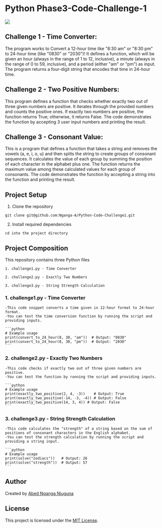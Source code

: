 # Python Phase3-Code-Challenge-1
![](https://img.shields.io/badge/Python-FFD43B?style=for-the-badge&logo=python&logoColor=blue)

## Challenge 1 - Time Converter:
The program works to Convert a 12-hour time like "8:30 am" or "8:30 pm" to 24-hour time (like "0830" or "2030")!
It defines a function, which will be given an hour (always in the range of 1 to 12, inclusive), 
a minute (always in the range of 0 to 59, inclusive), and a period (either "am" or "pm") as input.
The program returns a four-digit string that encodes that time in 24-hour time.

## Challenge 2 - Two Positive Numbers:
This program defines a function that checks whether exactly two out of three given numbers are positive. 
It iterates through the provided numbers and counts the positive ones. 
If exactly two numbers are positive, the function returns True; otherwise, it returns False. 
The code demonstrates the function by accepting 3 user input numbers and printing the result.

## Challenge 3 - Consonant Value:
This is a program that defines a function that takes a string and removes the vowels (a, e, i, o, u) 
and then splits the string to create groups of consonant sequences. 
It calculates the value of each group by summing the position of each character in the alphabet plus one. 
The function returns the maximum value among these calculated values for each group of consonants. 
The code demonstrates the function by accepting a string into the function and printing the result.


## Project Setup
1. Clone the repository
```
git clone git@github.com:Nganga-A/Python-Code-Challenge1.git
```

2. Install required dependencies
```
cd into the project directory
```

## Project Composition
This repository contains three Python files

    1. challenge1.py - Time Converter

    2. challenge2.py - Exactly Two Numbers

    3. challenge3.py - String Strength Calculation

### 1. challenge1.py - Time Converter
    -This code snippet converts a time given in 12-hour format to 24-hour format.
    -You can test the time conversion function by running the script and providing inputs.

    ```python
    # Example usage
    print(convert_to_24_hour(8, 30, "am"))  # Output: "0830"
    print(convert_to_24_hour(8, 30, "pm"))  # Output: "2030"
    ```

### 2. challenge2.py - Exactly Two Numbers
    -This code checks if exactly two out of three given numbers are positive.
    -You can test the function by running the script and providing inputs.
    
    ```python
    # Example usage
    print(exactly_two_positive(2, 4, -3))    # Output: True
    print(exactly_two_positive(-14, -3, -4)) # Output: False
    print(exactly_two_positive(14, 3, 4)) # Output: False
    ```


### 3. challenge3.py - String Strength Calculation
    -This code calculates the "strength" of a string based on the sum of positions of consonant characters in the English alphabet.
    -You can test the strength calculation by running the script and providing a string input.
    
    ```python
    # Example usage
    print(solve("zodiacs"))   # Output: 26
    print(solve("strength"))  # Output: 57
    ```






## Author
Created by [Abed Nganga Njuguna ](https://github.com/Nganga-A)

## License
This project is licensed under the [MIT License](LICENSE).